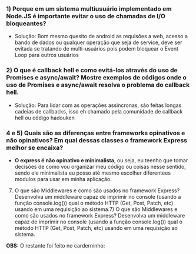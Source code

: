 ### 1) Porque em um sistema multiusuário implementado em Node.JS é importante evitar o uso de chamadas de I/O bloqueantes?
- Solução: Bom mesmo quesito de android as requisões a web, acesso a bando de dados ou qualquer
operação que seja de service, deve ser evitada se tratando de multi-usuários pois podem bloquear o Event Loop para outros usuários

### 2) O que é callback hell e como evitá-los através do uso de Promises e async/await? Mostre exemplos de códigos onde o uso de Promises e async/await resolva o problema do callback hell.
- Solução: Para lidar com as operações assincronas, são feitas longas cadeias de callbacks, isso eh chamado pela comunidade de callback hell ou código hadouken

### 4 e 5) Quais são as diferenças entre frameworks opinativos e não opinativos? Em qual dessas classes o framework Express melhor se encaixa?
- **O express é não opinativo e minimalista**, ou seja, eu teenho que tomar decisões de como vou organizar meu código ou coisas nesse sentido, sendo ele minimalista eu posso até mesmo escolher
diferentees modulos para usar em minha aplicação.

7) O que são Middlewares e como são usados no framework Express? Desenvolva um
middleware capaz de imprimir no console (usando a função console.log()) qual o método
HTTP (Get, Post, Patch, etc) usando em uma requisição ao sistema.7) O que são Middlewares e como são usados no framework Express? Desenvolva um
middleware capaz de imprimir no console (usando a função console.log()) qual o método
HTTP (Get, Post, Patch, etc) usando em uma requisição ao sistema.

**OBS:** O restante foi feito no carderninho: 